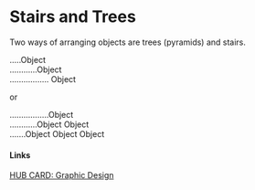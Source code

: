 # Stairs and Trees

Two ways of arranging objects are trees (pyramids) and stairs. 

.....Object  
............Object  
 ................. Object  

or 

.................Object  
............Object Object  
.......Object Object Object   

#### Links
[HUB CARD: Graphic Design](197_HUB__Graphic_Design_Tips.md)  
